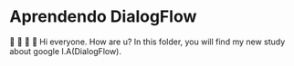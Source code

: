  # Aprendendo DialogFlow 
 
 🤞 🤞 🤞 🤞 
 Hi everyone. How are u?
 In this folder, you will find my new study about google I.A(DialogFlow). 
 
